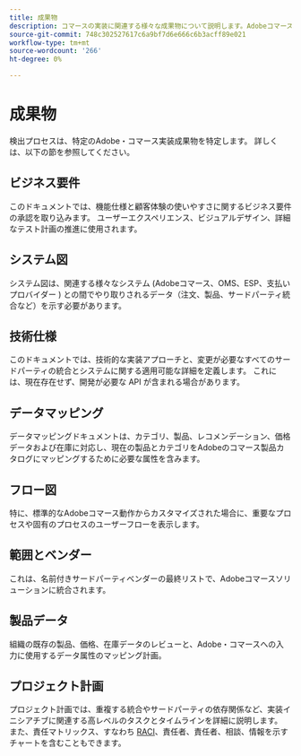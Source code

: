 ```yaml
---
title: 成果物
description: コマースの実装に関連する様々な成果物について説明します。Adobeコマースの実装
source-git-commit: 748c302527617c6a9bf7d6e666c6b3acff89e021
workflow-type: tm+mt
source-wordcount: '266'
ht-degree: 0%

---
```



# 成果物

検出プロセスは、特定のAdobe・コマース実装成果物を特定します。 詳しくは、以下の節を参照してください。

## ビジネス要件

このドキュメントでは、機能仕様と顧客体験の使いやすさに関するビジネス要件の承認を取り込みます。 ユーザーエクスペリエンス、ビジュアルデザイン、詳細なテスト計画の推進に使用されます。

## システム図

システム図は、関連する様々なシステム (Adobeコマース、OMS、ESP、支払いプロバイダー ) との間でやり取りされるデータ（注文、製品、サードパーティ統合など）を示す必要があります。

## 技術仕様

このドキュメントでは、技術的な実装アプローチと、変更が必要なすべてのサードパーティの統合とシステムに関する適用可能な詳細を定義します。 これには、現在存在せず、開発が必要な API が含まれる場合があります。

## データマッピング

データマッピングドキュメントは、カテゴリ、製品、レコメンデーション、価格データおよび在庫に対応し、現在の製品とカテゴリをAdobeのコマース製品カタログにマッピングするために必要な属性を含みます。

## フロー図

特に、標準的なAdobeコマース動作からカスタマイズされた場合に、重要なプロセスや固有のプロセスのユーザーフローを表示します。

## 範囲とベンダー

これは、名前付きサードパーティベンダーの最終リストで、Adobeコマースソリューションに統合されます。

## 製品データ

組織の既存の製品、価格、在庫データのレビューと、Adobe・コマースへの入力に使用するデータ属性のマッピング計画。

## プロジェクト計画

プロジェクト計画では、重複する統合やサードパーティの依存関係など、実装イニシアチブに関連する高レベルのタスクとタイムラインを詳細に説明します。 また、責任マトリックス、すなわち [RACI](../planning/ownership.md)、責任者、責任者、相談、情報を示すチャートを含むこともできます。
